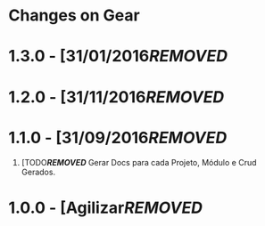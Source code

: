 
# Changes on Gear

# 1.3.0 - [31/01/2016***REMOVED***


# 1.2.0 - [31/11/2016***REMOVED***


# 1.1.0 - [31/09/2016***REMOVED***

1. [TODO***REMOVED*** Gerar Docs para cada Projeto, Módulo e Crud Gerados.


# 1.0.0 - [Agilizar***REMOVED***

